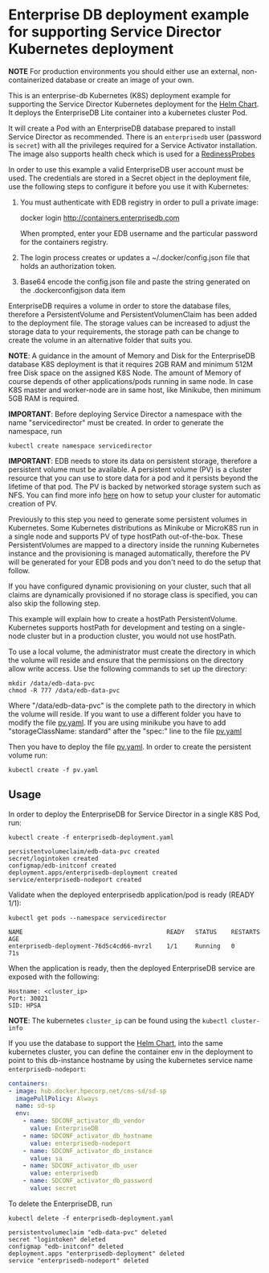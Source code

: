 # Enterprise DB deployment example for supporting Service Director Kubernetes deployment

**NOTE** For production environments you should either use an external, non-containerized database or create an image of your own.

This is an enterprise-db Kubernetes (K8S) deployment example for supporting the Service Director Kubernetes deployment for the [Helm Chart](/kubernetes/helm). It deploys the EnterpriseDB Lite container into a kubernetes cluster Pod.

It will create a Pod with an EnterpriseDB database prepared to install Service Director as recommended. There is an `enterprisedb` user (password is `secret`) with all the privileges required for a Service Activator installation. The image also supports health check which is used for a [RedinessProbes](https://kubernetes.io/docs/tasks/configure-pod-container/configure-liveness-readiness-probes/)

In order to use this example a valid EnterpriseDB user account must be used. The credentials are stored in a Secret object in the deployment file, use the following steps to configure it before you use it with Kubernetes:

1. You must authenticate with EDB registry in order to pull a private image:

    docker login http://containers.enterprisedb.com

    When prompted, enter your EDB username and the particular password for the containers registry.

2. The login process creates or updates a ~/.docker/config.json file that holds an authorization token.

3. Base64 encode the config.json file and paste the string generated on the .dockerconfigjson data item

EnterpriseDB requires a volume in order to store the database files, therefore a PersistentVolume and PersistentVolumenClaim has been added to the deployment file. The storage values can be increased to adjust the storage data to your requirements, the storage path can be change to create the volume in an alternative folder that suits you.

**NOTE**: A guidance in the amount of Memory and Disk for the EnterpriseDB database K8S deployment is that it requires 2GB RAM and minimum 512M free Disk space on the assigned K8S Node. The amount of Memory of course depends of other applications/pods running in same node. In case K8S master and worker-node are in same host, like Minikube, then minimum 5GB RAM is required.

**IMPORTANT**: Before deploying Service Director a namespace with the name "servicedirector" must be created. In order to generate the namespace, run

    kubectl create namespace servicedirector

**IMPORTANT**: EDB needs to store its data on persistent storage, therefore a persistent volume must be available. 
A persistent volume (PV) is a cluster resource that you can use to store data for a pod and it persists beyond the lifetime of that pod. The PV is backed by networked storage system such as  NFS. You can find more info [here](../../docs/PersistentVolumes.md) on how to setup your cluster for automatic creation of PV.

Previously to this step you need to generate some persistent volumes in Kubernetes. Some Kubernetes distributions as Minikube or MicroK8S run in a single node and supports PV of type hostPath out-of-the-box. These PersistentVolumes are mapped to a directory inside the running Kubernetes instance and the provisioning is managed automatically, therefore the PV will be generated for your EDB pods and you don't need to do the setup that follow.

If you have configured dynamic provisioning on your cluster, such that all claims are dynamically provisioned if no storage class is specified, you can also skip the following step.

This example will explain how to create a hostPath PersistentVolume. Kubernetes supports hostPath for development and testing on a single-node cluster but in a production cluster, you would not use hostPath.

To use a local volume, the administrator must create the directory in which the volume will reside and ensure that the permissions on the directory allow write access. Use the following commands to set up the directory:

    mkdir /data/edb-data-pvc
    chmod -R 777 /data/edb-data-pvc

Where "/data/edb-data-pvc" is the complete path to the directory in which the volume will reside. If you want to use a different folder you have to modify the file [pv.yaml](./pv.yaml).
If you are using minikube you have to add "storageClassName: standard" after the "spec:" line to the file [pv.yaml](./pv.yaml)

Then you have to deploy the file [pv.yaml](./pv.yaml). In order to create the persistent volume run:

    kubectl create -f pv.yaml

## Usage

In order to deploy the EnterpriseDB for Service Director in a single K8S Pod, run:

    kubectl create -f enterprisedb-deployment.yaml

```
persistentvolumeclaim/edb-data-pvc created
secret/logintoken created
configmap/edb-initconf created
deployment.apps/enterprisedb-deployment created
service/enterprisedb-nodeport created
```

Validate when the deployed enterprisedb application/pod is ready (READY 1/1):

    kubectl get pods --namespace servicedirector

```
NAME                                        READY   STATUS    RESTARTS   AGE
enterprisedb-deployment-76d5c4cd66-mvrzl    1/1     Running   0          71s
```

When the application is ready, then the deployed EnterpriseDB service are exposed with the following:

```
Hostname: <cluster_ip>
Port: 30021
SID: HPSA
```

**NOTE**: The kubernetes `cluster_ip` can be found using the `kubectl cluster-info`

If you use the database to support the [Helm Chart](/kubernetes/helm), into the same kubernetes cluster, you can define the container env in the deployment to point to this db-instance hostname by using the kubernetes service name `enterprisedb-nodeport`:

```yaml
containers:
- image: hub.docker.hpecorp.net/cms-sd/sd-sp
  imagePullPolicy: Always
  name: sd-sp
  env:
    - name: SDCONF_activator_db_vendor
      value: EnterpriseDB
    - name: SDCONF_activator_db_hostname
      value: enterprisedb-nodeport
    - name: SDCONF_activator_db_instance
      value: sa
    - name: SDCONF_activator_db_user
      value: enterprisedb
    - name: SDCONF_activator_db_password
      value: secret
```

To delete the EnterpriseDB, run

    kubectl delete -f enterprisedb-deployment.yaml

```
persistentvolumeclaim "edb-data-pvc" deleted
secret "logintoken" deleted
configmap "edb-initconf" deleted
deployment.apps "enterprisedb-deployment" deleted
service "enterprisedb-nodeport" deleted
```
